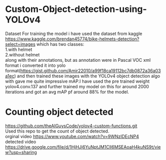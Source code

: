 # Custom-Object-detection-using-YOLOv4

Dataset
For training the model i have used  the dataset from kaggle https://www.kaggle.com/brendan45774/bike-helmets-detection?select=images
which has two classes:<br />
1.with helmet<br />
2.without helmet<br />
along with their annotations, but as annotation were in Pascal VOC xml format i converted it into yolo format(https://gist.github.com/Amir22010/a99f18ca19112bc7db0872a36a03a1ec) and then trained these images with the YOLOv4 object detection algo with gave me quite impressive mAP.I have used the pre trained weight yolov4.conv.137 and further trained my model on this for around 2000 iterations and got an avg mAP pf around 88% for the model.

# Counting object detected
https://github.com/theAIGuysCode/yolov4-custom-functions.git <br />
 Used this repo to get the count of object detected. <br />
orginal video https://www.youtube.com/watch?v=9WNzIDEcNP4 <br />
detected video https://drive.google.com/file/d/1HjHJj6YuNptJM1ClI6MSEAoaH4kuNS9t/view?usp=sharing
 
